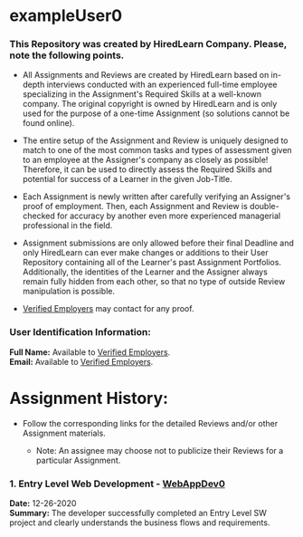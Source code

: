 # exampleUser0


### This Repository was created by HiredLearn Company. Please, note the following points. 

- All Assignments and Reviews are created by HiredLearn based on in-depth interviews conducted with an experienced full-time employee specializing in the Assignment's Required Skills at a well-known company. 
The original copyright is owned by HiredLearn and is only used for the purpose of a one-time Assignment (so solutions cannot be found online).

- The entire setup of the Assignment and Review is uniquely designed to match to one of the most common tasks and types of assessment given to an employee at the Assigner's company as closely as possible!
Therefore, it can be used to directly assess the Required Skills and potential for success of a Learner in the given Job-Title.

- Each Assignment is newly written after carefully verifying an Assigner's proof of employment. Then, each Assignment and Review is double-checked for accuracy by another even more experienced managerial professional in the field. 

- Assignment submissions are only allowed before their final Deadline and only HiredLearn can ever make changes or additions to their User Repository containing all of the Learner's past Assignment Portfolios.
Additionally, the identities of the Learner and the Assigner always remain fully hidden from each other, so that no type of outside Review manipulation is possible.

      
* [Verified Employers](https://hiredlearn.com/Hire) may contact for any proof.     
  
### User Identification Information:
 
**Full Name:** Available to [Verified Employers](https://hiredlearn.com/Hire).         
**Email:** Available to [Verified Employers](https://hiredlearn.com/Hire).   
      
    
# Assignment History:   
    
* Follow the corresponding links for the detailed Reviews and/or other Assignment materials.  

    * Note: An assignee may choose not to publicize their Reviews for a particular Assignment.  
  
### 1. Entry Level Web Development - [WebAppDev0](https://github.com/hiredlearn/exampleUser0/tree/main/WebAppDev0)
**Date:** 12-26-2020  
**Summary:**  The developer successfully completed an Entry Level SW project and clearly understands the business flows and requirements.
